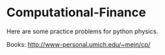 # Computational-Finance

Here are some practice problems for python physics.

Books: http://www-personal.umich.edu/~mejn/cp/

